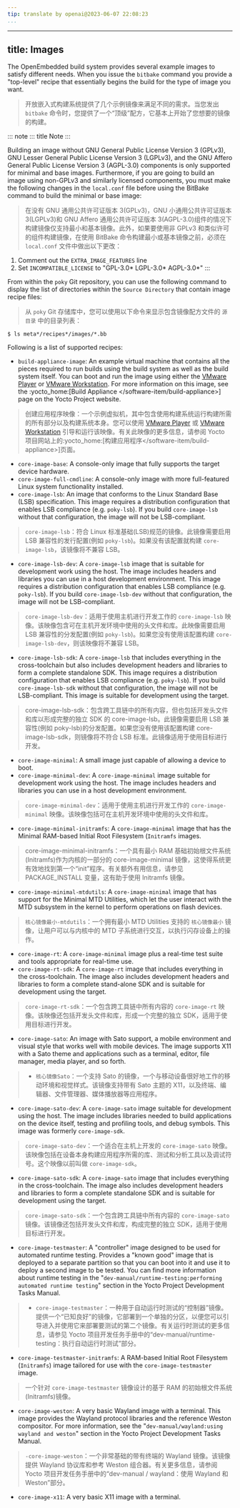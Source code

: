 ```yaml
---
tip: translate by openai@2023-06-07 22:08:23
...
```

---
title: Images
-------------

The OpenEmbedded build system provides several example images to satisfy different needs. When you issue the `bitbake` command you provide a \"top-level\" recipe that essentially begins the build for the type of image you want.

> 开放嵌入式构建系统提供了几个示例镜像来满足不同的需求。当您发出 `bitbake` 命令时，您提供了一个“顶级”配方，它基本上开始了您想要的镜像的构建。

::: note
::: title
Note
:::

Building an image without GNU General Public License Version 3 (GPLv3), GNU Lesser General Public License Version 3 (LGPLv3), and the GNU Affero General Public License Version 3 (AGPL-3.0) components is only supported for minimal and base images. Furthermore, if you are going to build an image using non-GPLv3 and similarly licensed components, you must make the following changes in the `local.conf` file before using the BitBake command to build the minimal or base image:

> 在没有 GNU 通用公共许可证版本 3(GPLv3)，GNU 小通用公共许可证版本 3(LGPLv3)和 GNU Affero 通用公共许可证版本 3(AGPL-3.0)组件的情况下构建镜像仅支持最小和基本镜像。此外，如果要使用非 GPLv3 和类似许可的组件构建镜像，在使用 BitBake 命令构建最小或基本镜像之前，必须在 `local.conf` 文件中做出以下更改：

1. Comment out the `EXTRA_IMAGE_FEATURES` line
2. Set `INCOMPATIBLE_LICENSE` to \"GPL-3.0\* LGPL-3.0\* AGPL-3.0\*\"
   :::

From within the `poky` Git repository, you can use the following command to display the list of directories within the `Source Directory` that contain image recipe files:

> 从 `poky` Git 存储库中，您可以使用以下命令来显示包含镜像配方文件的 `源目录` 中的目录列表：

```
$ ls meta*/recipes*/images/*.bb
```

Following is a list of supported recipes:

- `build-appliance-image`: An example virtual machine that contains all the pieces required to run builds using the build system as well as the build system itself. You can boot and run the image using either the [VMware Player](https://www.vmware.com/products/player/overview.html) or [VMware Workstation](https://www.vmware.com/products/workstation/overview.html). For more information on this image, see the :yocto_home:[Build Appliance \</software-item/build-appliance\>] page on the Yocto Project website.

> 创建应用程序映像：一个示例虚拟机，其中包含使用构建系统运行构建所需的所有部分以及构建系统本身。您可以使用 [VMware Player](https://www.vmware.com/products/player/overview.html) 或 [VMware Workstation](https://www.vmware.com/products/workstation/overview.html) 引导和运行该映像。有关此映像的更多信息，请参阅 Yocto 项目网站上的:yocto_home:[构建应用程序\</software-item/build-appliance\>]页面。

- `core-image-base`: A console-only image that fully supports the target device hardware.
- `core-image-full-cmdline`: A console-only image with more full-featured Linux system functionality installed.
- `core-image-lsb`: An image that conforms to the Linux Standard Base (LSB) specification. This image requires a distribution configuration that enables LSB compliance (e.g. `poky-lsb`). If you build `core-image-lsb` without that configuration, the image will not be LSB-compliant.

> `core-image-lsb`：符合 Linux 标准基础(LSB)规范的镜像。此镜像需要启用 LSB 兼容性的发行配置(例如 `poky-lsb`)。如果没有该配置就构建 `core-image-lsb`，该镜像将不兼容 LSB。

- `core-image-lsb-dev`: A `core-image-lsb` image that is suitable for development work using the host. The image includes headers and libraries you can use in a host development environment. This image requires a distribution configuration that enables LSB compliance (e.g. `poky-lsb`). If you build `core-image-lsb-dev` without that configuration, the image will not be LSB-compliant.

> `core-image-lsb-dev`：适用于使用主机进行开发工作的 `core-image-lsb` 映像。该映像包含可在主机开发环境中使用的头文件和库。此映像需要启用 LSB 兼容性的分发配置(例如 `poky-lsb`)。如果您没有使用该配置构建 `core-image-lsb-dev`，则该映像将不兼容 LSB。

- `core-image-lsb-sdk`: A `core-image-lsb` that includes everything in the cross-toolchain but also includes development headers and libraries to form a complete standalone SDK. This image requires a distribution configuration that enables LSB compliance (e.g. `poky-lsb`). If you build `core-image-lsb-sdk` without that configuration, the image will not be LSB-compliant. This image is suitable for development using the target.

> core-image-lsb-sdk：包含跨工具链中的所有内容，但也包括开发头文件和库以形成完整的独立 SDK 的 core-image-lsb。此镜像需要启用 LSB 兼容性(例如 poky-lsb)的分发配置。如果您没有使用该配置构建 core-image-lsb-sdk，则镜像将不符合 LSB 标准。此镜像适用于使用目标进行开发。

- `core-image-minimal`: A small image just capable of allowing a device to boot.
- `core-image-minimal-dev`: A `core-image-minimal` image suitable for development work using the host. The image includes headers and libraries you can use in a host development environment.

> `core-image-minimal-dev`：适用于使用主机进行开发工作的 `core-image-minimal` 映像。该映像包括可在主机开发环境中使用的头文件和库。

- `core-image-minimal-initramfs`: A `core-image-minimal` image that has the Minimal RAM-based Initial Root Filesystem (`Initramfs` images.

> core-image-minimal-initramfs：一个具有最小 RAM 基础初始根文件系统(Initramfs)作为内核的一部分的 core-image-minimal 镜像，这使得系统更有效地找到第一个“init”程序。有关额外有用信息，请参见 PACKAGE_INSTALL 变量，这有助于使用 Initramfs 镜像。

- `core-image-minimal-mtdutils`: A `core-image-minimal` image that has support for the Minimal MTD Utilities, which let the user interact with the MTD subsystem in the kernel to perform operations on flash devices.

> `核心镜像最小-mtdutils`：一个拥有最小 MTD Utilities 支持的 `核心镜像最小` 镜像，让用户可以与内核中的 MTD 子系统进行交互，以执行闪存设备上的操作。

- `core-image-rt`: A `core-image-minimal` image plus a real-time test suite and tools appropriate for real-time use.
- `core-image-rt-sdk`: A `core-image-rt` image that includes everything in the cross-toolchain. The image also includes development headers and libraries to form a complete stand-alone SDK and is suitable for development using the target.

> `core-image-rt-sdk`：一个包含跨工具链中所有内容的 `core-image-rt` 映像。该映像还包括开发头文件和库，形成一个完整的独立 SDK，适用于使用目标进行开发。

- `core-image-sato`: An image with Sato support, a mobile environment and visual style that works well with mobile devices. The image supports X11 with a Sato theme and applications such as a terminal, editor, file manager, media player, and so forth.

> - `核心镜像Sato`：一个支持 Sato 的镜像，一个与移动设备很好地工作的移动环境和视觉样式。该镜像支持带有 Sato 主题的 X11，以及终端、编辑器、文件管理器、媒体播放器等应用程序。

- `core-image-sato-dev`: A `core-image-sato` image suitable for development using the host. The image includes libraries needed to build applications on the device itself, testing and profiling tools, and debug symbols. This image was formerly `core-image-sdk`.

> `core-image-sato-dev`：一个适合在主机上开发的 `core-image-sato` 映像。该映像包括在设备本身构建应用程序所需的库、测试和分析工具以及调试符号。这个映像以前叫做 `core-image-sdk`。

- `core-image-sato-sdk`: A `core-image-sato` image that includes everything in the cross-toolchain. The image also includes development headers and libraries to form a complete standalone SDK and is suitable for development using the target.

> `core-image-sato-sdk`：一个包含跨工具链中所有内容的 `core-image-sato` 镜像。该镜像还包括开发头文件和库，构成完整的独立 SDK，适用于使用目标进行开发。

- `core-image-testmaster`: A \"controller\" image designed to be used for automated runtime testing. Provides a \"known good\" image that is deployed to a separate partition so that you can boot into it and use it to deploy a second image to be tested. You can find more information about runtime testing in the \"`dev-manual/runtime-testing:performing automated runtime testing`\" section in the Yocto Project Development Tasks Manual.

> - `core-image-testmaster`：一种用于自动运行时测试的“控制器”镜像。提供一个“已知良好”的镜像，它部署到一个单独的分区，以便您可以引导进入并使用它来部署要测试的第二个镜像。有关运行时测试的更多信息，请参见 Yocto 项目开发任务手册中的“dev-manual/runtime-testing：执行自动运行时测试”部分。

- `core-image-testmaster-initramfs`: A RAM-based Initial Root Filesystem (`Initramfs`) image tailored for use with the `core-image-testmaster` image.

> 一个针对 `core-image-testmaster` 镜像设计的基于 RAM 的初始根文件系统(Initramfs)镜像。

- `core-image-weston`: A very basic Wayland image with a terminal. This image provides the Wayland protocol libraries and the reference Weston compositor. For more information, see the \"`dev-manual/wayland:using wayland and weston`\" section in the Yocto Project Development Tasks Manual.

> `-core-image-weston`：一个非常基础的带有终端的 Wayland 镜像。该镜像提供 Wayland 协议库和参考 Weston 组合器。有关更多信息，请参阅 Yocto 项目开发任务手册中的“dev-manual / wayland：使用 Wayland 和 Weston”部分。

- `core-image-x11`: A very basic X11 image with a terminal.

